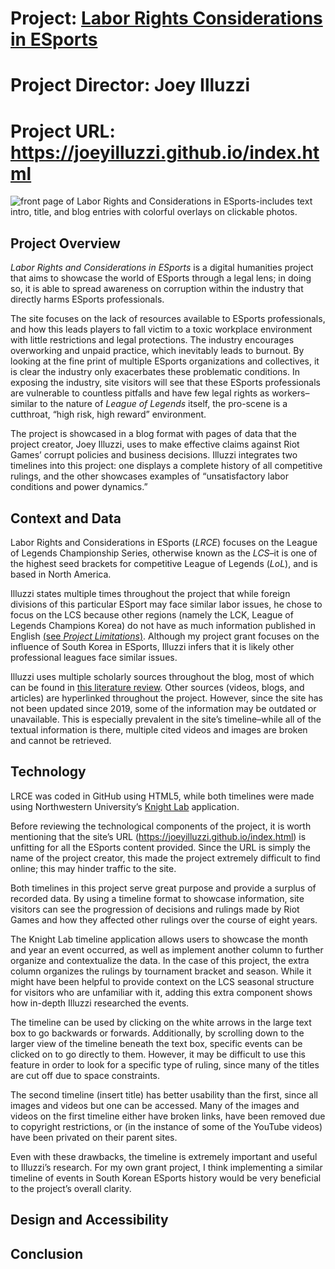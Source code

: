 # Project: [Labor Rights Considerations in ESports](https://joeyilluzzi.github.io/index.html)
# Project Director: Joey Illuzzi
# Project URL: https://joeyilluzzi.github.io/index.html

![front page of Labor Rights and Considerations in ESports-includes text intro, title, and blog entries with colorful overlays on clickable photos.](https://user-images.githubusercontent.com/112140314/196701109-498c11fd-cb0c-4332-8fb7-c9c3201fac69.png)


## Project Overview

*Labor Rights and Considerations in ESports* is a digital humanities project that aims to showcase the world of ESports through a legal lens; in doing so, it is able to spread awareness on corruption within the industry that directly harms ESports professionals. 

The site focuses on the lack of resources available to ESports professionals, and how this leads players to fall victim to a toxic workplace environment with little restrictions and legal protections. The industry encourages overworking and unpaid practice, which inevitably leads to burnout. By looking at the fine print of multiple ESports organizations and collectives, it is clear the industry only exacerbates these problematic conditions. In exposing the industry, site visitors will see that these ESports professionals are vulnerable to countless pitfalls and have few legal rights as workers–similar to the nature of *League of Legends* itself, the pro-scene is a cutthroat, “high risk, high reward” environment. 

The project is showcased in a blog format with pages of data that the project creator, Joey Illuzzi, uses to make effective claims against Riot Games’ corrupt policies and business decisions. Illuzzi integrates two timelines into this project: one displays a complete history of all competitive rulings, and the other showcases examples of “unsatisfactory labor conditions and power dynamics.” 


## Context and Data

Labor Rights and Considerations in ESports (*LRCE*) focuses on the League of Legends Championship Series, otherwise known as the *LCS*–it is one of the highest seed brackets for competitive League of Legends (*LoL*), and is based in North America. 

Illuzzi states multiple times throughout the project that while foreign divisions of this particular ESport may face similar labor issues, he chose to focus on the LCS because other regions (namely the LCK, League of Legends Champions Korea) do not have as much information published in English [(see *Project Limitations*)](https://joeyilluzzi.github.io/future.html). Although my project grant focuses on the influence of South Korea in ESports, Illuzzi infers that it is likely other professional leagues face similar issues.

Illuzzi uses multiple scholarly sources throughout the blog, most of which can be found in [this literature review](https://drive.google.com/file/d/1VW16qG9pJhrfGzhiNR4CSomrPc0bFkxi/view). Other sources (videos, blogs, and articles) are hyperlinked throughout the project. However, since the site has not been updated since 2019, some of the information may be outdated or unavailable. This is especially prevalent in the site’s timeline–while all of the textual information is there, multiple cited videos and images are broken and cannot be retrieved. 


## Technology

LRCE was coded in GitHub using HTML5, while both timelines were made using Northwestern University’s [Knight Lab](https://timeline.knightlab.com) application. 

Before reviewing the technological components of the project, it is worth mentioning that the site’s URL (https://joeyilluzzi.github.io/index.html) is unfitting for all the ESports content provided. Since the URL is simply the name of the project creator, this made the project extremely difficult to find online; this may hinder traffic to the site. 

Both timelines in this project serve great purpose and provide a surplus of recorded data. By using a timeline format to showcase information, site visitors can see the progression of decisions and rulings made by Riot Games and how they affected other rulings over the course of eight years. 

The Knight Lab timeline application allows users to showcase the month and year an event occurred, as well as implement another column to further organize and contextualize the data. In the case of this project, the extra column organizes the rulings by tournament bracket and season. While it might have been helpful to provide context on the LCS seasonal structure for visitors who are unfamiliar with it, adding this extra component shows how in-depth Illuzzi researched the events. 

The timeline can be used by clicking on the white arrows in the large text box to go backwards or forwards. Additionally, by scrolling down to the larger view of the timeline beneath the text box, specific events can be clicked on to go directly to them. However, it may be difficult to use this feature in order to look for a specific type of ruling, since many of the titles are cut off due to space constraints. 

The second timeline (insert title) has better usability than the first, since all images and videos but one can be accessed. Many of the images and videos on the first timeline either have broken links, have been removed due to copyright restrictions, or (in the instance of some of the YouTube videos) have been privated on their parent sites. 

Even with these drawbacks, the timeline is extremely important and useful to Illuzzi’s research. For my own grant project, I think implementing a similar timeline of events in South Korean ESports history would be very beneficial to the project’s overall clarity. 


## Design and Accessibility

## Conclusion
